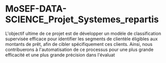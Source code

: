 # MoSEF-DATA-SCIENCE_Projet_Systemes_repartis

L'objectif ultime de ce projet est de développer un modèle de classification supervisée efficace pour identifier les segments de clientèle éligibles aux montants de prêt, afin de cibler spécifiquement ces clients. Ainsi, nous contribuerons à l'automatisation de ce processus pour une plus grande efficacité et une plus grande précision dans l'évaluat
